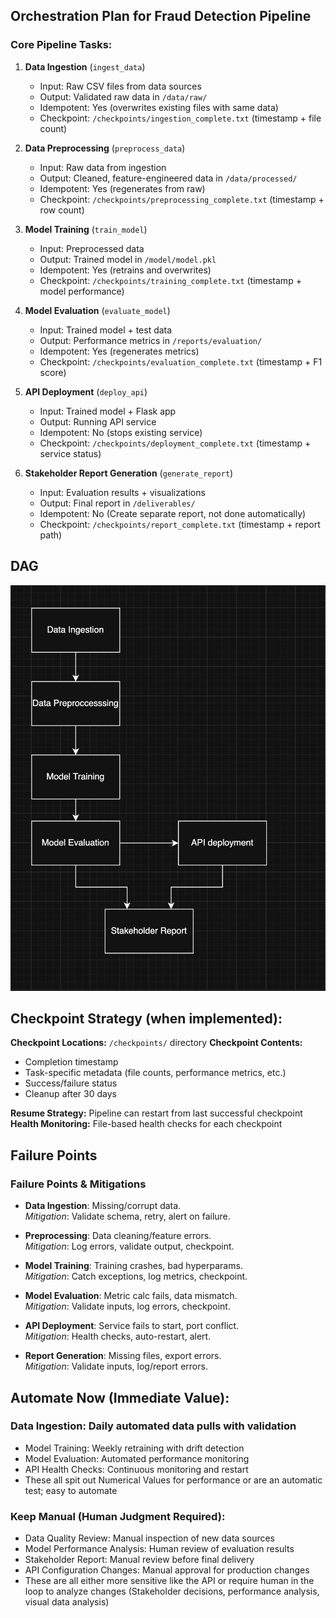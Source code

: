 ## Orchestration Plan for Fraud Detection Pipeline

### Core Pipeline Tasks:

1. **Data Ingestion** (`ingest_data`)

   - Input: Raw CSV files from data sources
   - Output: Validated raw data in `/data/raw/`
   - Idempotent: Yes (overwrites existing files with same data)
   - Checkpoint: `/checkpoints/ingestion_complete.txt` (timestamp + file count)

2. **Data Preprocessing** (`preprocess_data`)

   - Input: Raw data from ingestion
   - Output: Cleaned, feature-engineered data in `/data/processed/`
   - Idempotent: Yes (regenerates from raw)
   - Checkpoint: `/checkpoints/preprocessing_complete.txt` (timestamp + row count)

3. **Model Training** (`train_model`)

   - Input: Preprocessed data
   - Output: Trained model in `/model/model.pkl`
   - Idempotent: Yes (retrains and overwrites)
   - Checkpoint: `/checkpoints/training_complete.txt` (timestamp + model performance)

4. **Model Evaluation** (`evaluate_model`)

   - Input: Trained model + test data
   - Output: Performance metrics in `/reports/evaluation/`
   - Idempotent: Yes (regenerates metrics)
   - Checkpoint: `/checkpoints/evaluation_complete.txt` (timestamp + F1 score)

5. **API Deployment** (`deploy_api`)

   - Input: Trained model + Flask app
   - Output: Running API service
   - Idempotent: No (stops existing service)
   - Checkpoint: `/checkpoints/deployment_complete.txt` (timestamp + service status)

6. **Stakeholder Report Generation** (`generate_report`)
   - Input: Evaluation results + visualizations
   - Output: Final report in `/deliverables/`
   - Idempotent: No (Create separate report, not done automatically)
   - Checkpoint: `/checkpoints/report_complete.txt` (timestamp + report path)

## DAG

![Pipeline Diagram](data/images/image.png)

## Checkpoint Strategy (when implemented):

**Checkpoint Locations:** `/checkpoints/` directory
**Checkpoint Contents:**

- Completion timestamp
- Task-specific metadata (file counts, performance metrics, etc.)
- Success/failure status
- Cleanup after 30 days

**Resume Strategy:** Pipeline can restart from last successful checkpoint
**Health Monitoring:** File-based health checks for each checkpoint

## Failure Points

### Failure Points & Mitigations

- **Data Ingestion**: Missing/corrupt data.  
  _Mitigation_: Validate schema, retry, alert on failure.

- **Preprocessing**: Data cleaning/feature errors.  
  _Mitigation_: Log errors, validate output, checkpoint.

- **Model Training**: Training crashes, bad hyperparams.  
  _Mitigation_: Catch exceptions, log metrics, checkpoint.

- **Model Evaluation**: Metric calc fails, data mismatch.  
  _Mitigation_: Validate inputs, log errors, checkpoint.

- **API Deployment**: Service fails to start, port conflict.  
  _Mitigation_: Health checks, auto-restart, alert.

- **Report Generation**: Missing files, export errors.  
  _Mitigation_: Validate inputs, log/report errors.

## Automate Now (Immediate Value):

### Data Ingestion: Daily automated data pulls with validation

- Model Training: Weekly retraining with drift detection
- Model Evaluation: Automated performance monitoring
- API Health Checks: Continuous monitoring and restart
- These all spit out Numerical Values for performance or are an automatic test; easy to automate

### Keep Manual (Human Judgment Required):

- Data Quality Review: Manual inspection of new data sources
- Model Performance Analysis: Human review of evaluation results
- Stakeholder Report: Manual review before final delivery
- API Configuration Changes: Manual approval for production changes
- These are all either more sensitive like the API or require human in the loop to analyze changes (Stakeholder decisions, performance analysis, visual data analysis)
